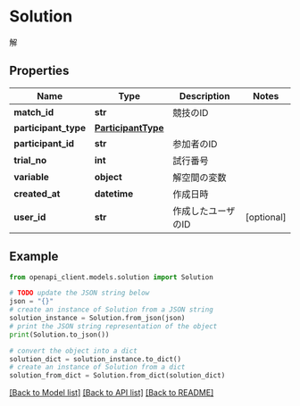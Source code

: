 # Solution

解

## Properties

Name | Type | Description | Notes
------------ | ------------- | ------------- | -------------
**match_id** | **str** | 競技のID | 
**participant_type** | [**ParticipantType**](ParticipantType.md) |  | 
**participant_id** | **str** | 参加者のID | 
**trial_no** | **int** | 試行番号 | 
**variable** | **object** | 解空間の変数 | 
**created_at** | **datetime** | 作成日時 | 
**user_id** | **str** | 作成したユーザのID | [optional] 

## Example

```python
from openapi_client.models.solution import Solution

# TODO update the JSON string below
json = "{}"
# create an instance of Solution from a JSON string
solution_instance = Solution.from_json(json)
# print the JSON string representation of the object
print(Solution.to_json())

# convert the object into a dict
solution_dict = solution_instance.to_dict()
# create an instance of Solution from a dict
solution_from_dict = Solution.from_dict(solution_dict)
```
[[Back to Model list]](../README.md#documentation-for-models) [[Back to API list]](../README.md#documentation-for-api-endpoints) [[Back to README]](../README.md)


